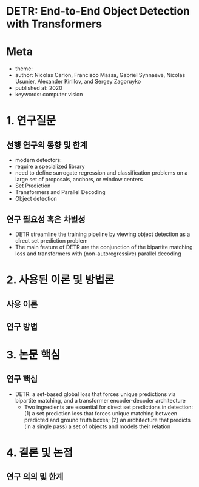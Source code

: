 # DETR: End-to-End Object Detection with Transformers

# Meta
- theme: 
- author: Nicolas Carion, Francisco Massa, Gabriel Synnaeve, Nicolas Usunier, Alexander Kirillov, and Sergey Zagoruyko
- published at: 2020
- keywords: computer vision

# 1. 연구질문
## 선행 연구의 동향 및 한계
-  modern detectors:
  -  require a specialized library
  -  need to define surrogate regression and classification problems on a large set of proposals, anchors, or window centers
-  Set Prediction
-  Transformers and Parallel Decoding
-  Object detection
  
## 연구 필요성 혹은 차별성
- DETR streamline the training pipeline by viewing object detection as a direct set prediction problem
- The main feature of DETR are the conjunction of the bipartite matching loss and transformers with (non-autoregressive) parallel decoding


# 2. 사용된 이론 및 방법론
## 사용 이론

## 연구 방법

# 3. 논문 핵심
## 연구 핵심
- DETR:  a set-based global loss that forces unique predictions via bipartite matching, and a transformer encoder-decoder architecture
  -  Two ingredients are essential for direct set predictions in detection: (1) a set prediction loss that forces unique matching between predicted and ground truth boxes; (2) an architecture that predicts (in a single pass) a set of objects and
 models their relation

# 4. 결론 및 논점
## 연구 의의 및 한계
